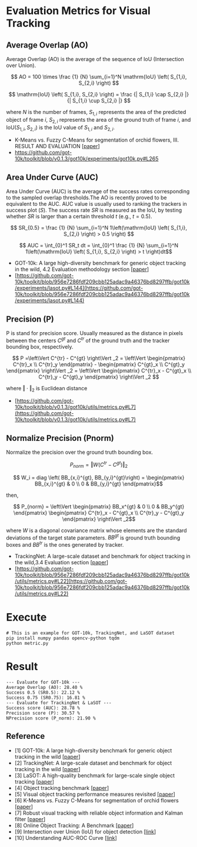# Evaluation Metrics for Visual Tracking

## Average Overlap (AO)

Average Overlap (AO) is the average of the sequence of IoU (Intersection over Union).

$$ AO = 100 \times \frac {1} {N} \sum_{i=1}^N \mathrm{IoU} \left( S_{1,i}, S_{2,i} \right) $$

$$ \mathrm{IoU} \left( S_{1,i}, S_{2,i} \right) = \frac {| S_{1,i} \cap S_{2,i} |} {| S_{1,i} \cup S_{2,i} |} $$

where $N$ is the number of frames, $S_{1,i}$ represents the area of the predicted object of frame $i$, $S_{2,i}$ represents the area of the ground truth of frame $i$, and $\mathrm{IoU} \left( S_{1,i}, S_{2,i} \right)$ is the IoU value of $S_{1,i}$ and $S_{2,i}$.

* K-Means vs. Fuzzy C-Means for segmentation of orchid flowers, III. RESULT AND EVALUATION
[[paper](https://www.researchgate.net/publication/311409493_K-Means_vs_Fuzzy_C-Means_for_Segmentation_of_Orchid_Flowers)]
* https://github.com/got-10k/toolkit/blob/v0.1.3/got10k/experiments/got10k.py#L265

## Area Under Curve (AUC)

Area Under Curve (AUC) is the average of the success rates corresponding to the sampled overlap thresholds.The AO is recently proved to be equivalent to the AUC. AUC value is usually used to ranking the trackers in success plot $(S)$. The success rate $SR$ is measured as the IoU, by testing whether $SR$ is larger than a certain threshold $t$ (e.g., $t=0.5$).

$$ SR_{0.5} = \frac {1} {N} \sum_{i=1}^N 1\left(\mathrm{IoU} \left( S_{1,i}, S_{2,i} \right) > 0.5 \right) $$ 

$$ AUC = \int_{0}^1 SR_t dt = \int_{0}^1 \frac {1} {N} \sum_{i=1}^N 1\left(\mathrm{IoU} \left( S_{1,i}, S_{2,i} \right) > t \right)dt$$

* GOT-10k: A large high-diversity benchmark for generic object tracking in the wild, 4.2 Evaluation methodology section
[[paper](https://arxiv.org/pdf/1810.11981.pdf)]
* [https://github.com/got-10k/toolkit/blob/956e7286fdf209cbb125adac9a46376bd8297ffb/got10k/experiments/lasot.py#L144](https://github.com/got-10k/toolkit/blob/956e7286fdf209cbb125adac9a46376bd8297ffb/got10k/experiments/lasot.py#L144)

## Precision (P)
P is stand for precision score. Usually measured as the distance in pixels between the centers $C^{gt}$ and $C^{tr}$ of the ground truth and the tracker bounding box, respectively.

$$ P =\left\Vert C^{tr} - C^{gt} \right\Vert _2 = \left\Vert \begin{pmatrix} C^{tr}_x \\ 
C^{tr}_y 
\end{pmatrix} - 
\begin{pmatrix} C^{gt}_x \\ 
C^{gt}_y 
\end{pmatrix} \right\Vert _2 = \left\Vert \begin{pmatrix} C^{tr}_x - C^{gt}_x \\ 
C^{tr}_y - C^{gt}_y 
\end{pmatrix} \right\Vert _2 $$

where $\Vert \cdot \Vert _2$ is Euclidean distance
* [https://github.com/got-10k/toolkit/blob/v0.1.3/got10k/utils/metrics.py#L7](https://github.com/got-10k/toolkit/blob/v0.1.3/got10k/utils/metrics.py#L7)

## Normalize Precision (Pnorm)
Normalize the precision over the ground truth bounding box.

$$P_{norm} = \Vert W \left( C^{tr} - C^{gt} \right) \Vert_2$$

$$ W_i = diag \left( BB_{x,i}^{gt}, BB_{y,i}^{gt}\right) = \begin{pmatrix} BB_{x,i}^{gt} & 0 \\ 
0 & BB_{y,i}^{gt} 
\end{pmatrix}$$

then,

$$ P_{norm} = \left\Vert \begin{pmatrix} BB_x^{gt} & 0 \\ 
0 & BB_y^{gt} 
\end{pmatrix} \begin{pmatrix} C^{tr}_x - C^{gt}_x \\ 
C^{tr}_y - C^{gt}_y 
\end{pmatrix} \right\Vert _2$$

where $W$ is a diagonal covariance matrix whose elements are the standard deviations of the target state parameters. $BB^{gt}$ is ground truth bounding boxes and $BB^{tr}$ is the ones generated by tracker.

* TrackingNet: A large-scale dataset and benchmark for object tracking in the wild,3.4 Evaluation section [[paper](https://arxiv.org/pdf/1803.10794.pdf)]
* [https://github.com/got-10k/toolkit/blob/956e7286fdf209cbb125adac9a46376bd8297ffb/got10k/utils/metrics.py#L22](https://github.com/got-10k/toolkit/blob/956e7286fdf209cbb125adac9a46376bd8297ffb/got10k/utils/metrics.py#L22)

# Execute
```
# This is an example for GOT-10k, TrackingNet, and LaSOT dataset
pip install numpy pandas opencv-python tqdm
python metric.py
```

# Result
```
--- Evaluate for GOT-10k ---
Average Overlap (AO): 28.40 %
Success 0.5 (SR0.5): 22.12 %
Success 0.75 (SR0.75): 16.81 %
--- Evaluate for TrackingNet & LaSOT ---
Success score (AUC): 28.78 %
Precision score (P): 30.57 %
NPrecision score (P_norm): 21.90 %
```

## Reference

* [1] GOT-10k: A large high-diversity benchmark for generic object tracking in the wild
[[paper](https://arxiv.org/pdf/1810.11981.pdf)]
* [2] TrackingNet: A large-scale dataset and benchmark for object tracking in the wild
[[paper](https://arxiv.org/pdf/1803.10794.pdf)]
* [3] LaSOT: A high-quality benchmark for large-scale single object tracking
[[paper](https://arxiv.org/pdf/1809.07845v2.pdf)]
* [4] Object tracking benchmark
[[paper](https://faculty.ucmerced.edu/mhyang/papers/pami15_tracking_benchmark.pdf)]
* [5] Visual object tracking performance measures revisited
[[paper](https://arxiv.org/pdf/1502.05803.pdf)]
* [6] K-Means vs. Fuzzy C-Means for segmentation of orchid flowers
[[paper](https://www.researchgate.net/publication/311409493_K-Means_vs_Fuzzy_C-Means_for_Segmentation_of_Orchid_Flowers)]
* [7] Robust visual tracking with reliable object information and Kalman filter
[[paper](https://www.researchgate.net/publication/348859011_Robust_Visual_Tracking_with_Reliable_Object_Information_and_Kalman_Filter)]
* [8] Online Object Tracking: A Benchmark
[[paper](https://faculty.ucmerced.edu/mhyang/papers/cvpr13_benchmark.pdf)]
* [9] Intersection over Union (IoU) for object detection
[[link](https://pyimagesearch.com/2016/11/07/intersection-over-union-iou-for-object-detection/)]
* [10] Understanding AUC-ROC Curve
[[link](https://towardsdatascience.com/understanding-auc-roc-curve-68b2303cc9c5)]
